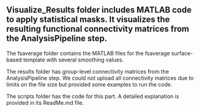 ## Visualize_Results folder includes MATLAB code to apply statistical masks. It visualizes the resulting functional connectivity matrices from the AnalysisPipeline step.

The fsaverage folder contains the MATLAB files for the fsaverage surface-based template with several smoothing values. 

The results folder has group-level connectivity matrices from the AnalysisPipeline step. We could not upload all connectivity matrices due to limits on the file size but provided some examples to run the code.

The scripts folder has the code for this part. A detailed explanation is provided in its ReadMe.md file. 

